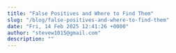 ```yaml
---
title: "False Positives and Where to Find Them"
slug: "/blog/false-positives-and-where-to-find-them"
date: "Fri, 14 Feb 2025 12:41:26 +0000"
author: "stevew1015@gmail.com"
description: ""
---
```


